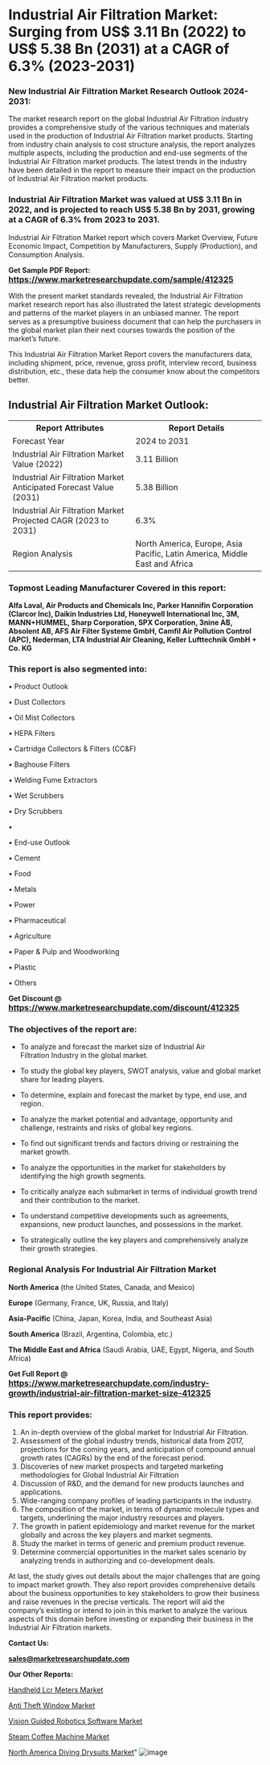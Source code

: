 # Industrial Air Filtration Market: Surging from US$ 3.11 Bn (2022) to US$ 5.38 Bn (2031) at a CAGR of 6.3% (2023-2031)

<strong><h3>New Industrial Air Filtration Market Research Outlook 2024-2031:</h3></strong>

The market research report on the global Industrial Air Filtration industry provides a comprehensive study of the various techniques and materials used in the production of Industrial Air Filtration market products. Starting from industry chain analysis to cost structure analysis, the report analyzes multiple aspects, including the production and end-use segments of the Industrial Air Filtration market products. The latest trends in the industry have been detailed in the report to measure their impact on the production of Industrial Air Filtration market products.

<strong><h3>Industrial Air Filtration Market was valued at US$ 3.11 Bn in 2022, and is projected to reach US$ 5.38 Bn by 2031, growing at a CAGR of 6.3% from 2023 to 2031.</h3></strong>

Industrial Air Filtration Market report which covers Market Overview, Future Economic Impact, Competition by Manufacturers, Supply (Production), and Consumption Analysis.

<strong>Get Sample PDF Report: <a href=https://www.marketresearchupdate.com/sample/412325><font size=3 color=#0000ff>https://www.marketresearchupdate.com/sample/412325</font></a></strong>

With the present market standards revealed, the Industrial Air Filtration market research report has also illustrated the latest strategic developments and patterns of the market players in an unbiased manner. The report serves as a presumptive business document that can help the purchasers in the global market plan their next courses towards the position of the market’s future.

This Industrial Air Filtration Market Report covers the manufacturers data, including shipment, price, revenue, gross profit, interview record, business distribution, etc., these data help the consumer know about the competitors better.

<html>
<body>

<h2>Industrial Air Filtration Market Outlook:</h2>

<table>
  <tr>
    <th>Report Attributes</th>
    <th>Report Details</th>
  </tr>
  <tr>
    <td>Forecast Year</td>
    <td>2024 to 2031</td>
  </tr>
  <tr>
    <td>Industrial Air Filtration Market Value (2022)</td>
    <td>3.11 Billion</td>
  </tr>
  <tr>
    <td>Industrial Air Filtration Market Anticipated Forecast Value (2031)</td>
    <td>5.38 Billion</td>
  </tr>
  <tr>
    <td>Industrial Air Filtration Market Projected CAGR (2023 to 2031)</td>
    <td>6.3%</td>
  </tr>
  <tr>
    <td>Region Analysis</td>
    <td>North America, Europe, Asia Pacific, Latin America, Middle East and Africa</td>
  </tr>
</table>

</body>
</html>

<strong><h3>Topmost Leading Manufacturer Covered in this report:</h3></strong>

<strong>Alfa Laval, Air Products and Chemicals Inc, Parker Hannifin Corporation (Clarcor Inc), Daikin Industries Ltd, Honeywell International Inc, 3M, MANN+HUMMEL, Sharp Corporation, SPX Corporation, 3nine AB, Absolent AB, AFS Air Filter Systeme GmbH, Camfil Air Pollution Control (APC), Nederman, LTA Industrial Air Cleaning, Keller Lufttechnik GmbH + Co. KG</strong>

<strong><h3>This report is also segmented into:</h3></strong>

• Product Outlook

• Dust Collectors

• Oil Mist Collectors

• HEPA Filters

• Cartridge Collectors & Filters (CC&F)

• Baghouse Filters

• Welding Fume Extractors

• Wet Scrubbers

• Dry Scrubbers

• 

• End-use Outlook

• Cement

• Food

• Metals

• Power

• Pharmaceutical

• Agriculture

• Paper & Pulp and Woodworking

• Plastic

• Others

<strong>Get Discount @ <a href=https://www.marketresearchupdate.com/discount/412325><font size=3 color=#0000ff>https://www.marketresearchupdate.com/discount/412325</font></a></strong>

<strong><h3>The objectives of the report are:</h3></strong>

- To analyze and forecast the market size of Industrial Air Filtration Industry in the global market.

- To study the global key players, SWOT analysis, value and global market share for leading players.

- To determine, explain and forecast the market by type, end use, and region.

- To analyze the market potential and advantage, opportunity and challenge, restraints and risks of global key regions.

- To find out significant trends and factors driving or restraining the market growth.

- To analyze the opportunities in the market for stakeholders by identifying the high growth segments.

- To critically analyze each submarket in terms of individual growth trend and their contribution to the market.

- To understand competitive developments such as agreements, expansions, new product launches, and possessions in the market.

- To strategically outline the key players and comprehensively analyze their growth strategies.

<strong><h3>Regional Analysis For Industrial Air Filtration Market</h3></strong>

<strong>North America</strong> (the United States, Canada, and Mexico)

<strong>Europe</strong> (Germany, France, UK, Russia, and Italy)

<strong>Asia-Pacific</strong> (China, Japan, Korea, India, and Southeast Asia)

<strong>South America</strong> (Brazil, Argentina, Colombia, etc.)

<strong>The Middle East and Africa</strong> (Saudi Arabia, UAE, Egypt, Nigeria, and South Africa)

<strong>Get Full Report @ <a href=https://www.marketresearchupdate.com/industry-growth/industrial-air-filtration-market-size-412325><font size=3 color=#0000ff>https://www.marketresearchupdate.com/industry-growth/industrial-air-filtration-market-size-412325</font></a></strong>

<strong><h3>This report provides:</h3></strong>
<ol>
  <li>An in-depth overview of the global market for Industrial Air Filtration.</li>
  <li>Assessment of the global industry trends, historical data from 2017, projections for the coming years, and anticipation of compound annual growth rates (CAGRs) by the end of the forecast period.</li>
  <li>Discoveries of new market prospects and targeted marketing methodologies for Global Industrial Air Filtration</li>
  <li>Discussion of R&amp;D, and the demand for new products launches and applications.</li>
  <li>Wide-ranging company profiles of leading participants in the industry.</li>
  <li>The composition of the market, in terms of dynamic molecule types and targets, underlining the major industry resources and players.</li>
  <li>The growth in patient epidemiology and market revenue for the market globally and across the key players and market segments.</li>
  <li>Study the market in terms of generic and premium product revenue.</li>
  <li>Determine commercial opportunities in the market sales scenario by analyzing trends in authorizing and co-development deals.</li>
</ol>

At last, the study gives out details about the major challenges that are going to impact market growth. They also report provides comprehensive details about the business opportunities to key stakeholders to grow their business and raise revenues in the precise verticals. The report will aid the company’s existing or intend to join in this market to analyze the various aspects of this domain before investing or expanding their business in the Industrial Air Filtration markets.

<strong>Contact Us:</strong>

<strong>sales@marketresearchupdate.com</strong>

<strong>Our Other Reports:</strong>

<a href=https://www.linkedin.com/pulse/handheld-lcr-meters-market-2023-latest-trending>Handheld Lcr Meters Market</a>

<a href=https://www.linkedin.com/pulse/anti-theft-window-market-size-set-grow-remarkable>Anti Theft Window Market</a>

<a href=https://www.linkedin.com/pulse/vision-guided-robotics-software-market-outlooks>Vision Guided Robotics Software Market</a>

<a href=https://www.linkedin.com/pulse/steam-coffee-machine-market-outlooks>Steam Coffee Machine Market</a>

<a href=https://www.linkedin.com/pulse/north-america-diving-drysuits-market-2023-pointing>North America Diving Drysuits Market</a>"
![image](https://github.com/Ankan-2/Market-Research-News/assets/158291571/83741085-f0d7-4d28-a6d2-cab075d63d50)
